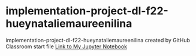 # implementation-project-dl-f22-hueynataliemaureenilina
implementation-project-dl-f22-hueynataliemaureenilina created by GitHub Classroom
start file
[Link to My Jupyter Notebook]([https://github.com/yourusername/yourrepository/blob/main/your_notebook.ipynb](https://github.com/ilnavani/ocr/blob/main/Presentation.ipynb)https://github.com/ilnavani/ocr/blob/main/Presentation.ipynb)
